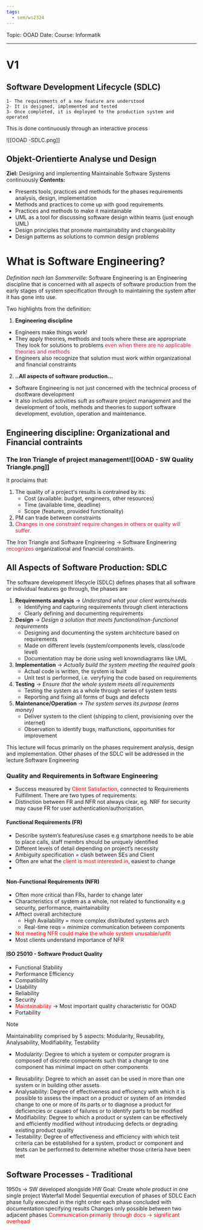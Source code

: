 ```yaml
---
tags:
  - sem/ws2324
---
```

Topic: OOAD
Date: 
Course: Informatik

---
# V1

## Software Development Lifecycle (SDLC)
	1- The requirements of a new feature are understood
	2- It is designed, implemented and tested
	3- Once completed, it is deployed to the production system and operated
This is done continuously through an interactive process

![[OOAD -SDLC.png]]


## Objekt-Orientierte Analyse und Design
**Ziel:** Designing and implementing Maintainable Software Systems continuously
**Contents:** 
- Presents tools, practices and methods for the phases requirements analysis, design, implementation
- Methods and practices to come up with good requirements
- Practices and methods to make it maintainable
- UML as a tool for discussing software design within teams (just enough UML)
- Design principles that promote maintainability and changeability
- Design patterns as solutions to common design problems 


# What is Software Engineering?

*Definition nach Ian Sommerville:*
	Software Engineering is an Engineering discipline that is concerned with all aspects of software production from the early stages of system specification through to maintaining the system after it has gone into use. 

Two highlights from the definition:
 1. **Engineering discipline** 
- Engineers make things work!
- They apply theories, methods and tools where these are appropriate
 They look for solutions to problems <font color=DC143C>even when there are no applicable theories and methods</font>
- Engineers also recognize that solution must work within organizational and financial constraints
 2. **..All aspects of software production...**
- Software Engineering is not just concerned with the technical process of dsoftware development
- It also includes activities suft as software project management and the development of tools, methods and theories to support software development, evolution, operation and maintenance.

## Engineering discipline: Organizational and Financial contraints

### The Iron Triangle of project management![[OOAD - SW Quality Triangle.png]]
It proclaims that:
1.  The quality of a project's results is contrained by its:
    - Cost (available: budget, engineers, other resources)
    - Time (available time, deadline)
    - Scope (features, provided functionality)
2. PM can trade between constraints
3. <font color=DC143C>Changes in one constraint require changes in others or quality will suffer.</font> 

The Iron Triangle and Software Engineering -> Software Engineering <font color=DC143C>recognizes</font> organizational and financial constraints.

## All Aspects of Software Production: SDLC

The software development lifecycle (SDLC) defines phases that all software or individual features go through, the phases are

1.  **Requirements analysis** -> *Understand what your client wants/needs*
    - Identifying and capturing requirements through client interactions 
    - Clearly defining and documenting requirements
2. **Design** -> *Design a solution that meets functional/non-functional requirements*
    - Designing and documenting the system architecture based on requirements
    - Made on different levels (system/components levels, class/code level)
    - Documentation may be done using well knowndiagrams like UML
3. **Implementation** -> *Actually build the system meeting the required goals*
    - Actual code is written, the system is built
    - Unit test is performed, i.e. veryfying the code based on requirements
4. **Testing** -> *Ensure that the whole system meets all requirements*
    - Testing the system as a whole through series of system tests
    - Reporting and fixing all forms of bugs and defects
5. **Maintenance/Operation** ->  *The system serves its purpose (earns money)*
    - Deliver system to the client (shipping to client, provisioning over the internet)
    - Observation to identify bugs, malfunctions, opportunities for improvement

This lecture will focus primarily on the phases requirement analysis, design and implementation. Other phases of the SDLC will be addressed in the lecture Software Engineering

### Quality and Requirements in Software Engineering

 - Success measured by <FONT COLOR="#ff0000">Client Satisfaction</FONT>, connected to Requirements Fulfillment. There are two types of requirements:
 -  Distinction between FR and NFR not always clear, eg. NRF for security may cause FR for user authentication/authorization. 
#### Functional Requirements (FR)
- Describe system’s features/use cases e.g smartphone needs to be able to place calls, staff membrs should be uniquely identified
- Different levels of detail depending on project’s necessity
- Ambiguity specification = clash between SEs and Client
- Often are what the <FONT COLOR="#ff0000">client is most interested in</FONT>, easiest to change
- 
#### Non-Functional Requirements (NFR)
- Often more critical than FRs, harder to change later
- Characteristics of system as a whole, not related to functionality e.g security, performance, maintainability
- Afftect overall architecture
	-  High Availability = more complex distributed systems arch
	- Real-time reqs = minimize communication between components
- <FONT COLOR="#ff0000">Not meeting NFR could make the whole system unusable/unfit</FONT>
- Most clients understand importance of NFR














#### ISO 25010 - Software Product Quality
-  Functional Stability
-  Performance Efficiency
- Compatibility
- Usability
- Reliability
- Security
- <FONT COLOR="#ff0000">Maintainability</FONT> → Most important quality characteristic for OOAD
- Portability

> [!NOTE]
>  Maintainability comprised by 5 aspects: Modularity, Reusability, Analysability, Modifiability, Testability

* Modularity: Degree to which a system or computer program is composed of discrete
components such that a change to one component has minimal impact on other
components
- Reusability: Degree to which an asset can be used in more than one system or in building
other assets
- Analysability: Degree of effectiveness and efficiency with which it is possible to assess the
impact on a product or system of an intended change to one or more of its parts or to
diagnose a product for deficiencies or causes of failures or to identify parts to be modified
- Modifiability: Degree to which a product or system can be effectively and efficiently
modified without introducing defects or degrading existing product quality
- Testability: Degree of effectiveness and efficiency with which test criteria can be
established for a system, product or component and tests can be performed to determine
whether those criteria have been met

## Software Processes - Traditional

1950s → SW developed alongside HW
Goal: Create whole product in one single project
Waterfall Model
	Sequential execution of phases of SDLC
	Each phase fully executed in the right order
	each phase concluded with documentation specifying results
	Changes only possible between two adjacent phases
<FONT COLOR="#ff0000">Communication primarily through docs → significant overhead</FONT>

 